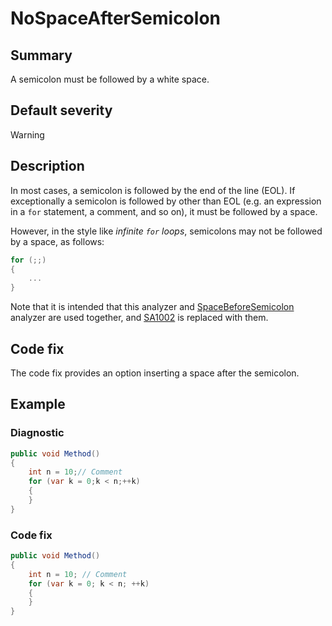 # NoSpaceAfterSemicolon

## Summary

A semicolon must be followed by a white space.

## Default severity

Warning

## Description

In most cases, a semicolon is followed by the end of
the line (EOL). If exceptionally a semicolon is followed by
other than EOL (e.g. an expression in a `for` statement,
a comment, and so on), it must be followed by a space.

However, in the style like _infinite `for` loops_,
semicolons may not be followed by a space, as follows:

```csharp
for (;;)
{
    ...
}
```

Note that it is intended that this analyzer and
[SpaceBeforeSemicolon](SpaceBeforeSemicolon.md)
analyzer are used together, and [SA1002][sa1002] is replaced with them.

## Code fix

The code fix provides an option inserting a space after the semicolon.

## Example

### Diagnostic

```csharp
public void Method()
{
    int n = 10;// Comment
    for (var k = 0;k < n;++k)
    {
    }
}
```

### Code fix

```csharp
public void Method()
{
    int n = 10; // Comment
    for (var k = 0; k < n; ++k)
    {
    }
}
```

[sa1002]:
  https://github.com/DotNetAnalyzers/StyleCopAnalyzers/blob/master/documentation/SA1002.md
